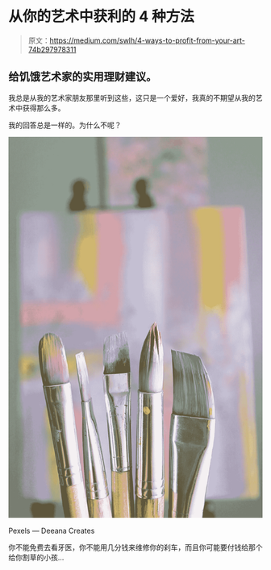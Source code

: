 # 从你的艺术中获利的 4 种方法

> 原文：<https://medium.com/swlh/4-ways-to-profit-from-your-art-74b297978311>

## 给饥饿艺术家的实用理财建议。

我总是从我的艺术家朋友那里听到这些，这只是一个爱好，我真的不期望从我的艺术中获得那么多。

我的回答总是一样的。为什么不呢？

![](img/e3b3935006c72ee2ce8eacdb58ef5f9b.png)

Pexels — Deeana Creates

你不能免费去看牙医，你不能用几分钱来维修你的刹车，而且你可能要付钱给那个给你割草的小孩…